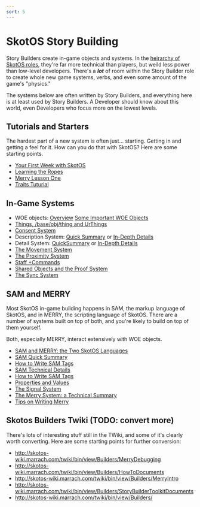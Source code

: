 ```yaml
---
sort: 5
---
```

# SkotOS Story Building

Story Builders create in-game objects and systems. In the [heirarchy of SkotOS roles](../Basics/Roles.md), they're far more technical than players, but weild less power than low-level developers. There's a ***lot*** of room within the Story Builder role to create whole new game systems, verbs, and even some amount of the game's "physics."

The systems below are often written by Story Builders, and everything here is at least used by Story Builders. A Developer should know about this world, even Developers who focus more on the lowest levels.

## Tutorials and Starters

The hardest part of a new system is often just... starting. Getting in and getting a feel for it. How can you do that with SkotOS? Here are some starting points.

* [Your First Week with SkotOS](../FirstWeek/)
* [Learning the Ropes](./Learning-the-Ropes.md)
* [Merry Lesson One](./MerryLesson1.md)
* [Traits Tuturial](./TraitsTutorial.md)

## In-Game Systems

* WOE objects: [Overview](./woe_workflow.md) [Some Important WOE Objects](./Key_Woe_Objects.md)
* [Things, /base/obj/thing and UrThings](./ThingsAndUrThings.md)
* [Consent System](./ConsentSystem.md)
* Description System: [Quick Summary](./DescriptionSystemQuickSummary.md) or [In-Depth Details](./DescriptionSystem.md)
* Detail System: [QuickSummary](./DetailSystemQuickSummary.md) or [In-Depth Details](./DetailSystem.md)
* [The Movement System](./MovementSystem.md)
* [The Proximity System](./ProximitySystem.md)
* [Staff +Commands](./Staff_Plus_Commands.md)
* [Shared Objects and the Proof System](./SharedObjectsAndProofSystem.md)
* [The Sync System](./SyncSystem.md)

## SAM and MERRY

Most SkotOS in-game building happens in SAM, the markup language of SkotOS, and in MERRY, the scripting language of SkotOS. There are a number of systems built on top of both, and you're likely to build on top of them yourself.

Both, especially MERRY, interact extensively with WOE objects.

* [SAM and MERRY: the Two SkotOS Languages](./LanguageExplanation.md)
* [SAM Quick Summary](./QuickSummarySAMSystem.md)
* [How to Write SAM Tags](./HowToWriteSAMTags.md)
* [SAM Technical Details](./SamIntro.md)
* [How to Write SAM Tags](./HowToWriteSAMTags.md)
* [Properties and Values](./PropertiesAndValues.md)
* [The Signal System](./SignalSystem.md)
* [The Merry System: a Technical Summary](./MerrySystem.md)
* [Tips on Writing Merry](./MerryTips.md)

## Skotos Builders Twiki (TODO: convert more)

There's lots of interesting stuff still in the TWiki, and some of it's clearly worth converting. Here are some starting points for further conversion:

* http://skotos-wiki.marrach.com/twiki/bin/view/Builders/MerryDebugging
* http://skotos-wiki.marrach.com/twiki/bin/view/Builders/HowToDocuments
* http://skotos-wiki.marrach.com/twiki/bin/view/Builders/MerryIntro
* http://skotos-wiki.marrach.com/twiki/bin/view/Builders/StoryBuilderToolkitDocuments
* http://skotos-wiki.marrach.com/twiki/bin/view/Builders/
